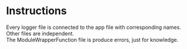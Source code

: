 # Instructions
Every logger file is connected to the app file with corresponding names. 
Other files are independent.  
The ModuleWrapperFunction file is produce errors, just for knowledge.
